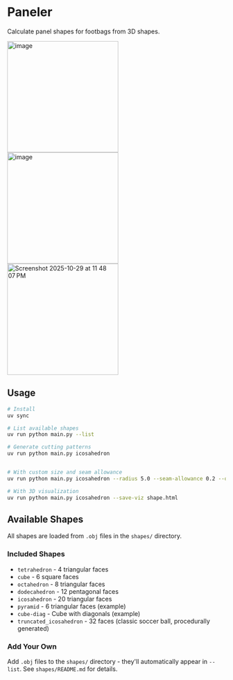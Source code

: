 # Paneler

Calculate panel shapes for footbags from 3D shapes.

<img width="256" height="256" alt="image" src="https://github.com/user-attachments/assets/f1f7273d-a336-4e34-8937-b9e860f3839d" /> 
<img width="256" height="256" alt="image" src="https://github.com/user-attachments/assets/0c4e1415-36d8-49e7-a066-b36cf2c48a03" />
<img width="256" height="256" alt="Screenshot 2025-10-29 at 11 48 07 PM" src="https://github.com/user-attachments/assets/06326649-cb98-4d5a-9a86-3fe1613580b2" />

## Usage

```bash
# Install
uv sync

# List available shapes
uv run python main.py --list

# Generate cutting patterns
uv run python main.py icosahedron


# With custom size and seam allowance
uv run python main.py icosahedron --radius 5.0 --seam-allowance 0.2 --output my_ball.pdf

# With 3D visualization
uv run python main.py icosahedron --save-viz shape.html
```

## Available Shapes

All shapes are loaded from `.obj` files in the `shapes/` directory.

### Included Shapes
- `tetrahedron` - 4 triangular faces
- `cube` - 6 square faces
- `octahedron` - 8 triangular faces
- `dodecahedron` - 12 pentagonal faces
- `icosahedron` - 20 triangular faces
- `pyramid` - 6 triangular faces (example)
- `cube-diag` - Cube with diagonals (example)
- `truncated_icosahedron` - 32 faces (classic soccer ball, procedurally generated)

### Add Your Own
Add `.obj` files to the `shapes/` directory - they'll automatically appear in `--list`. See `shapes/README.md` for details.
